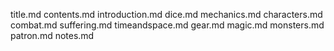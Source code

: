 title.md
contents.md
introduction.md
dice.md
mechanics.md
characters.md
combat.md
suffering.md
timeandspace.md
gear.md
magic.md
monsters.md
patron.md
notes.md
